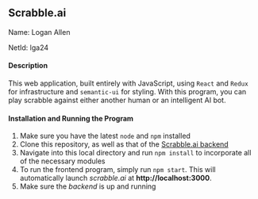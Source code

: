 ## Scrabble.ai
Name: Logan Allen

NetId: lga24

#### Description
This web application, built entirely with JavaScript, using `React` and `Redux` for infrastructure and `semantic-ui` for styling. With this program, you can play scrabble against either another human or an intelligent AI bot.


#### Installation and Running the Program
1. Make sure you have the latest `node` and `npm` installed
2. Clone this repository, as well as that of the [Scrabble.ai backend](https://github.com/loganallen/ScrabbleAI-Backend)
3. Navigate into this local directory and run `npm install` to incorporate all of the necessary modules
4. To run the frontend program, simply run 	`npm start`. This will automatically launch *scrabble.ai* at **http://localhost:3000**.
5. Make sure the *backend* is up and running
